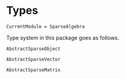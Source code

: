 # Types

```@meta
CurrentModule = SparseAlgebra
```

Type system in this package goes as follows.

```@docs
AbstractSparseObject
```


```@docs
AbstractSparseVector
```


```@docs
AbstractSparseMatrix
```
